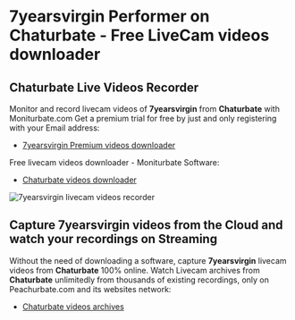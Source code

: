 # 7yearsvirgin Performer on Chaturbate - Free LiveCam videos downloader

## Chaturbate Live Videos Recorder

Monitor and record livecam videos of **7yearsvirgin** from **Chaturbate** with Moniturbate.com
Get a premium trial for free by just and only registering with your Email address:
* [7yearsvirgin Premium videos downloader](https://moniturbate.com/request-demo-licence-key.html)

Free livecam videos downloader - Moniturbate Software:
* [Chaturbate videos downloader](https://moniturbate.com/moniturbate-download-software.html)

![7yearsvirgin livecam videos recorder](https://peachurnet.com/templates/moniturbate-software.png)


## Capture 7yearsvirgin videos from the Cloud and watch your recordings on Streaming

Without the need of downloading a software, capture **7yearsvirgin** livecam videos from **Chaturbate** 100% online.
Watch Livecam archives from **Chaturbate** unlimitedly from thousands of existing recordings, only on Peachurbate.com and its websites network:
* [Chaturbate videos archives](https://peachurnet.com/)